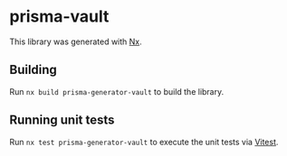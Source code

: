 # prisma-vault

This library was generated with [Nx](https://nx.dev).

## Building

Run `nx build prisma-generator-vault` to build the library.

## Running unit tests

Run `nx test prisma-generator-vault` to execute the unit tests via [Vitest](https://vitest.dev/).
